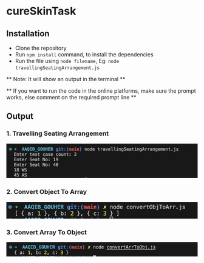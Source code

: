 # cureSkinTask 
## Installation
* Clone the repository
* Run `npm install` command, to install the dependencies
* Run the file using `node filename`, Eg: `node travellingSeatingArrangement.js`

** Note: It will show an output in the terminal **

** If you want to run the code in the online platforms, make sure the prompt works, else comment on the required prompt line **

## Output
### 1. Travelling Seating Arrangement
![Project Logo](./Outputs/traverlling_seating_arrangement_output.png)


### 2. Convert Object To Array
![Project Logo](Outputs/convert_obj_to_arr_output.png)

### 3. Convert Array To Object
![Project Logo](Outputs/convert_arr_to_obj_output.png)